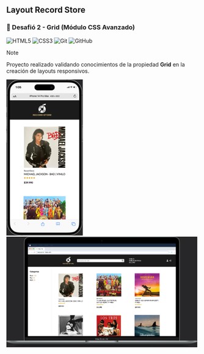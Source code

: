 ## Layout Record Store

### 🎯 Desafió 2 - Grid (Módulo CSS Avanzado) 

![HTML5](https://img.shields.io/badge/html5-%23E34F26.svg?style=for-the-badge&logo=html5&logoColor=white)
![CSS3](https://img.shields.io/badge/css3-%231572B6.svg?style=for-the-badge&logo=css3&logoColor=white)
![Git](https://img.shields.io/badge/git-%23F05033.svg?style=for-the-badge&logo=git&logoColor=white)
![GitHub](https://img.shields.io/badge/github-%23121011.svg?style=for-the-badge&logo=github&logoColor=white)

> [!NOTE]
> Proyecto realizado validando conocimientos de la propiedad **Grid** en la creación de layouts responsivos.

<!-- > [!TIP]
> Para visualizar el proyecto en tu navegador puedes utilizar el siguiente enlace: [Ver proyecto](https://isra-osvaldo.github.io/messaging-system/) -->

<p>
    <img src="/assets/img/iPhone-14-Pro-Max-473x968 2.png" alt="iPhone 14 Pro Max" width="200" height="409"/>
    <img src="/assets/img/Macbook-Air-2011x1165 4.png" alt="Macbook Air" width="500"/>
</p>

